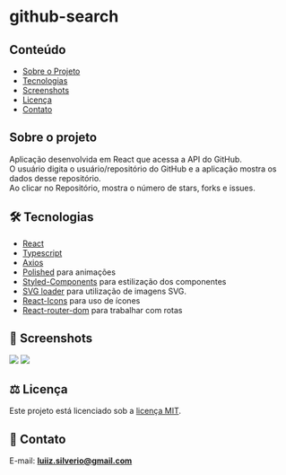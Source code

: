 # github-search
## Conteúdo
* [Sobre o Projeto](#sobre-o-projeto)
* [Tecnologias](#hammer_and_wrench-tecnologias)
* [Screenshots](#camera_flash-screenshots)
* [Licença](#balance_scale-licença)
* [Contato](#email-contato)

## Sobre o projeto
Aplicação desenvolvida em React que acessa a API do GitHub.<br />
O usuário digita o usuário/repositório do GitHub e a aplicação mostra os dados desse repositório.<br />
Ao clicar no Repositório, mostra o número de stars, forks e issues.

## :hammer_and_wrench: Tecnologias
* <ins>React</ins>
* <ins>Typescript</ins>
* <ins>Axios</ins>
* <ins>Polished</ins> para animações
* <ins>Styled-Components</ins> para estilização dos componentes
* <ins>SVG loader</ins> para utilização de imagens SVG.
* <ins>React-Icons</ins> para uso de ícones 
* <ins>React-router-dom</ins> para trabalhar com rotas

## :camera_flash: Screenshots
![](https://github.com/luiizsilverio/github-search/public/images/tela1.png)
![](https://github.com/luiizsilverio/github-search/public/images/tela2.png)

## :balance_scale: Licença
Este projeto está licenciado sob a [licença MIT](LICENSE).

## :email: Contato

E-mail: [**luiiz.silverio@gmail.com**](mailto:luiiz.silverio@gmail.com)
